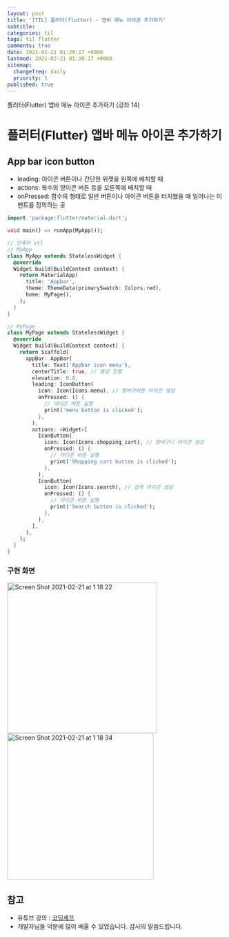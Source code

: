 ```yaml
---
layout: post
title: '[TIL] 플러터(flutter) - 앱바 메뉴 아이콘 추가하기'
subtitle: 
categories: til
tags: til flutter
comments: true
date: 2021-02-21 01:20:17 +0900
lastmod: 2021-02-21 01:20:17 +0900
sitemap:
  changefreq: daily
  priority: 1
published: true
---
```


플러터(Flutter) 앱바 메뉴 아이콘 추가하기 (강좌 14)<br />

# 플러터(Flutter) 앱바 메뉴 아이콘 추가하기

## App bar icon button

- leading: 아이콘 버튼이나 간단한 위젯을 왼쪽에 배치할 때
- actions: 복수의 앙이콘 버튼 등을 오른쪽에 배치할 때
- onPressed: 함수의 형태로 일반 버튼이나 아이콘 버튼을 터치했을 때 일어나는 이벤트를 정의하는 곳

```dart
import 'package:flutter/material.dart';

void main() => runApp(MyApp());

// 단축어 stl
// MyApp
class MyApp extends StatelessWidget {
  @override
  Widget build(BuildContext context) {
    return MaterialApp(
      title: 'Appbar',
      theme: ThemeData(primarySwatch: Colors.red),
      home: MyPage(),
    );
  }
}

// MyPage
class MyPage extends StatelessWidget {
  @override
  Widget build(BuildContext context) {
    return Scaffold(
      appBar: AppBar(
        title: Text('Appbar icon menu'),
        centerTitle: true, // 중앙 정렬
        elevation: 0.0,
        leading: IconButton(
          icon: Icon(Icons.menu), // 햄버거버튼 아이콘 생성
          onPressed: () {
            // 아이콘 버튼 실행
            print('menu button is clicked');
          },
        ),
        actions: <Widget>[
          IconButton(
            icon: Icon(Icons.shopping_cart), // 장바구니 아이콘 생성
            onPressed: () {
              // 아이콘 버튼 실행
              print('Shopping cart button is clicked');
            },
          ),
          IconButton(
            icon: Icon(Icons.search), // 검색 아이콘 생성
            onPressed: () {
              // 아이콘 버튼 실행
              print('Search button is clicked');
            },
          ),
        ],
      ),
    );
  }
}
```

### 구현 화면
<img width="348" alt="Screen Shot 2021-02-21 at 1 18 22" src="https://user-images.githubusercontent.com/59175609/108602038-3b06bd80-73e3-11eb-9943-986be51cbec7.png">
<img width="339" alt="Screen Shot 2021-02-21 at 1 18 34" src="https://user-images.githubusercontent.com/59175609/108602045-40640800-73e3-11eb-920e-306997967fa6.png">



## 참고
- 유튜브 강의 : [코딩셰프](https://www.youtube.com/channel/UC_2ge45JCuJH1z6VYt4iCgQ)
- 개발자님들 덕분에 많이 배울 수 있었습니다. 감사의 말씀드립니다.<br/>